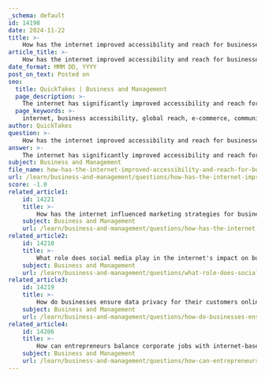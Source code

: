 ```yaml
---
_schema: default
id: 14198
date: 2024-11-22
title: >-
    How has the internet improved accessibility and reach for businesses globally?
article_title: >-
    How has the internet improved accessibility and reach for businesses globally?
date_format: MMM DD, YYYY
post_on_text: Posted on
seo:
  title: QuickTakes | Business and Management
  page_description: >-
    The internet has significantly improved accessibility and reach for businesses worldwide by connecting them globally, breaking geographical barriers, enhancing communication and marketing opportunities, and fostering competition and innovation.
  page_keywords: >-
    internet, business accessibility, global reach, e-commerce, communication tools, marketing opportunities, globalization, innovation, SMEs, global connectivity
author: QuickTakes
question: >-
    How has the internet improved accessibility and reach for businesses globally?
answer: >-
    The internet has significantly improved accessibility and reach for businesses globally in several key ways:\n\n1. **Global Connectivity**: The internet has eliminated traditional barriers of time and distance, allowing businesses to connect with customers and partners worldwide. This connectivity has not only saved time and travel expenses but has also enabled companies to expand their reach and engage with a global audience. Businesses can now operate on a global scale, which was previously only feasible for larger corporations.\n\n2. **Breaking Geographical Barriers**: The internet has shattered geographical constraints, enabling businesses of all sizes to transcend borders. Small and medium-sized enterprises (SMEs) can now compete on a global level, accessing markets that were once limited to larger firms. This democratization of access allows even startups to become global players from day one.\n\n3. **E-commerce Platforms**: The rise of e-commerce has been a game changer, allowing businesses to sell products and services online to a worldwide customer base. Robust e-commerce platforms and online marketplaces provide businesses with the tools to display their goods or services to target customers globally, thus expanding their market reach.\n\n4. **Enhanced Communication**: The internet has transformed business communication, providing a plethora of tools such as instant messaging, video conferencing, and social media. These tools facilitate collaboration and engagement with customers and partners, making it easier for businesses to maintain relationships and respond to market demands swiftly.\n\n5. **Marketing Opportunities**: The internet has created vast marketing opportunities, allowing businesses to access and market to large audiences at a relatively low cost. Content marketing, social media advertising, and search engine optimization enable businesses to reach potential customers effectively and efficiently.\n\n6. **Innovation and Competition**: With the global reach provided by the internet, companies are encouraged to innovate and differentiate themselves in a crowded marketplace. This competition drives businesses to improve their offerings and customer service, ultimately benefiting consumers.\n\nIn summary, the internet has transformed the business landscape by enhancing accessibility and reach, enabling companies to connect with a global audience, break down geographical barriers, and leverage new marketing and communication tools. This transformation has not only increased productivity but has also created new opportunities for competition and innovation in the business world.
subject: Business and Management
file_name: how-has-the-internet-improved-accessibility-and-reach-for-businesses-globally.md
url: /learn/business-and-management/questions/how-has-the-internet-improved-accessibility-and-reach-for-businesses-globally
score: -1.0
related_article1:
    id: 14221
    title: >-
        How has the internet influenced marketing strategies for businesses?
    subject: Business and Management
    url: /learn/business-and-management/questions/how-has-the-internet-influenced-marketing-strategies-for-businesses
related_article2:
    id: 14210
    title: >-
        What role does social media play in the internet's impact on business?
    subject: Business and Management
    url: /learn/business-and-management/questions/what-role-does-social-media-play-in-the-internets-impact-on-business
related_article3:
    id: 14219
    title: >-
        How do businesses ensure data privacy for their customers online?
    subject: Business and Management
    url: /learn/business-and-management/questions/how-do-businesses-ensure-data-privacy-for-their-customers-online
related_article4:
    id: 14206
    title: >-
        How can entrepreneurs balance corporate jobs with internet-based ventures?
    subject: Business and Management
    url: /learn/business-and-management/questions/how-can-entrepreneurs-balance-corporate-jobs-with-internetbased-ventures
---
```


&nbsp;